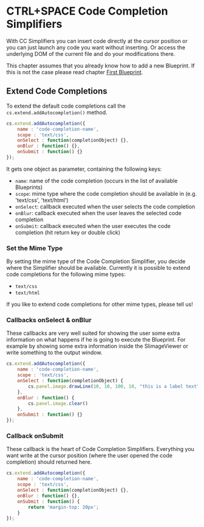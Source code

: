 # CTRL+SPACE Code Completion Simplifiers

With CC Simplifiers you can insert code directly at the cursor position or you can just launch any code you want without inserting.
Or access the underlying DOM of the current file and do your modifications there.

This chapter assumes that you already know how to add a new Blueprint. If this is not the case please read 
chapter [First Blueprint](/en/developer/first_blueprint.md).

## Extend Code Completions

To extend the default code completions call the `cs.extend.addAutocompletion()` method.

```JavaScript
cs.extend.addAutocompletion({
    name : 'code-completion-name',
    scope : 'text/css',
    onSelect : function(completionObject) {},
    onBlur : function() {},
    onSubmit : function() {}
});
```

It gets one object as parameter, containing the following keys:

* `name`: name of the code completion (occurs in the list of available Blueprints)
* `scope`: mime type where the code completion should be available in (e.g. 'text/css', 'text/html')
* `onSelect`: callback executed when the user selects the code completion
* `onBlur`: callback executed when the user leaves the selected code completion
* `onSubmit`: callback executed when the user executes the code completion (hit return key or double click)

### Set the Mime Type

By setting the mime type of the Code Completion Simplifier, you decide where the Simplifier should be available. Currently
it is possible to extend code completions for the following mime types:

* `text/css`
* `text/html`

If you like to extend code completions for other mime types, please tell us! 

### Callbacks onSelect & onBlur
 
These callbacks are very well suited for showing the user some extra information on what happens if he is going to execute
the Blueprint. For example by showing some extra information inside the SlimageViewer or write something to the output
window.

```JavaScript
cs.extend.addAutocompletion({
    name : 'code-completion-name',
    scope : 'text/css',
    onSelect : function(completionObject) {
        cs.panel.image.drawLine(10, 10, 100, 10, "this is a label text");
    },
    onBlur : function() {
        cs.panel.image.clear()
    },
    onSubmit : function() {}
});
```

### Callback onSubmit
 
These callback is the heart of Code Completion Simplifiers. Everything you want write at the cursor position (where the
user opened the code completion) should returned here.

```JavaScript
cs.extend.addAutocompletion({
    name : 'code-completion-name',
    scope : 'text/css',
    onSelect : function(completionObject) {},
    onBlur : function() {},
    onSubmit : function() {
        return 'margin-top: 20px';
    }
});
```